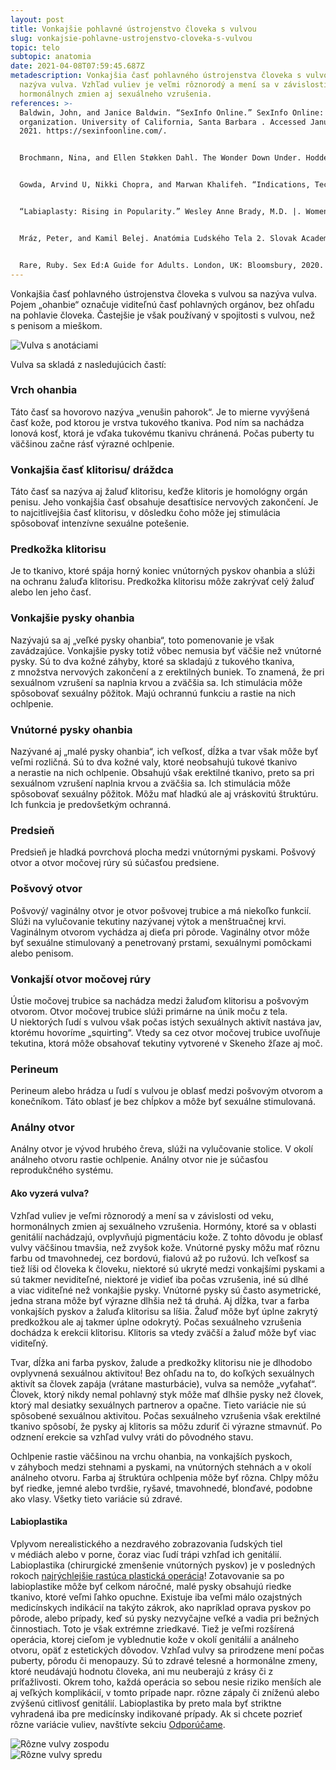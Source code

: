 ```yaml
---
layout: post
title: Vonkajšie pohlavné ústrojenstvo človeka s vulvou
slug: vonkajsie-pohlavne-ustrojenstvo-cloveka-s-vulvou
topic: telo
subtopic: anatomia
date: 2021-04-08T07:59:45.687Z
metadescription: Vonkajšia časť pohlavného ústrojenstva človeka s vulvou sa
  nazýva vulva. Vzhľad vuliev je veľmi rôznorodý a mení sa v závislosti od veku,
  hormonálnych zmien aj sexuálneho vzrušenia.
references: >-
  Baldwin, John, and Janice Baldwin. “SexInfo Online.” SexInfo Online: nonprofit
  organization. University of California, Santa Barbara . Accessed January 1,
  2021. https://sexinfoonline.com/. 


  Brochmann, Nina, and Ellen Støkken Dahl. The Wonder Down Under. Hodder &amp; Stoughton, 2018. 


  Gowda, Arvind U, Nikki Chopra, and Marwan Khalifeh. “Indications, Techniques and Complications of Labiaplasty.” Eplasty. Open Science Company, LLC, August 18, 2015. https://www.ncbi.nlm.nih.gov/pmc/articles/PMC4544281/. 


  “Labiaplasty: Rising in Popularity.” Wesley Anne Brady, M.D. |. Women’s Wellness Institute of Dallas, August 12, 2019. https://womenswellnessinstitute.com/labiaplasty-fastest-growing-cosmetic-surgery/. 


  Mráz, Peter, and Kamil Belej. Anatómia Ľudského Tela 2. Slovak Academic Press, 2016. 


  Rare, Ruby. Sex Ed:A Guide for Adults. London, UK: Bloomsbury, 2020.
---
```

Vonkajšia časť pohlavného ústrojenstva človeka s vulvou sa nazýva vulva. Pojem „ohanbie“ označuje viditeľnú časť pohlavných orgánov, bez ohľadu na pohlavie človeka. Častejšie je však používaný v spojitosti s vulvou, než s penisom a mieškom. 

<div class="flex flex-wrap justify-around">
<img src="/images/uploads/2-vulva.jpg" alt="Vulva s anotáciami">
</div>

Vulva sa skladá z nasledujúcich častí:

### **Vrch ohanbia**

Táto časť sa hovorovo nazýva „venušin pahorok“. Je to mierne vyvýšená časť kože, pod ktorou je vrstva tukového tkaniva. Pod ním sa nachádza lonová kosť, ktorá je vďaka tukovému tkanivu chránená. Počas puberty tu väčšinou začne rásť výrazné ochlpenie. 

### **Vonkajšia časť klitorisu/ dráždca**

Táto časť sa nazýva aj žaluď klitorisu, keďže klitoris je homológny orgán penisu. Jeho vonkajšia časť obsahuje desaťtisíce nervových zakončení. Je to najcitlivejšia časť klitorisu, v dôsledku čoho môže jej stimulácia spôsobovať intenzívne sexuálne potešenie. 

### **Predkožka klitorisu**

Je to tkanivo, ktoré spája horný koniec vnútorných pyskov ohanbia a slúži na ochranu žaluďa klitorisu. Predkožka klitorisu môže zakrývať celý žaluď alebo len jeho časť. 

### **Vonkajšie pysky ohanbia**

Nazývajú sa aj „veľké pysky ohanbia“, toto pomenovanie je však zavádzajúce. Vonkajšie pysky totiž vôbec nemusia byť väčšie než vnútorné pysky. Sú to dva kožné záhyby, ktoré sa skladajú z tukového tkaniva, z množstva nervových zakončení a z erektilných buniek. To znamená, že pri sexuálnom vzrušení sa naplnia krvou a zväčšia sa. Ich stimulácia môže spôsobovať sexuálny pôžitok. Majú ochrannú funkciu a rastie na nich ochlpenie. 

### **Vnútorné pysky ohanbia**

Nazývané aj „malé pysky ohanbia“, ich veľkosť, dĺžka a tvar však môže byť veľmi rozličná. Sú to dva kožné valy, ktoré neobsahujú tukové tkanivo a nerastie na nich ochlpenie. Obsahujú však erektilné tkanivo, preto sa pri sexuálnom vzrušení naplnia krvou a zväčšia sa. Ich stimulácia môže spôsobovať sexuálny pôžitok. Môžu mať hladkú ale aj vráskovitú štruktúru. Ich funkcia je predovšetkým ochranná. 

### **Predsieň**

Predsieň je hladká povrchová plocha medzi vnútornými pyskami. Pošvový otvor a otvor močovej rúry sú súčasťou predsiene. 

### **Pošvový otvor**

Pošvový/ vaginálny otvor je otvor pošvovej trubice a má niekoľko funkcií. Slúži na vylučovanie tekutiny nazývanej výtok a menštruačnej krvi. Vaginálnym otvorom vychádza aj dieťa pri pôrode. Vaginálny otvor môže byť sexuálne stimulovaný a penetrovaný prstami, sexuálnymi pomôckami alebo penisom. 

### **Vonkajší otvor močovej rúry**

Ústie močovej trubice sa nachádza medzi žaluďom klitorisu a pošvovým otvorom. Otvor močovej trubice slúži primárne na únik moču z tela. U niektorých ľudí s vulvou však počas istých sexuálnych aktivít nastáva jav, ktorému hovoríme „squirting“. Vtedy sa cez otvor močovej trubice uvoľňuje tekutina, ktorá môže obsahovať tekutiny vytvorené v Skeneho žľaze aj moč. 

### **Perineum**

Perineum alebo hrádza u ľudí s vulvou je oblasť medzi pošvovým otvorom a konečníkom. Táto oblasť je bez chĺpkov a môže byť sexuálne stimulovaná. 

### **Análny otvor**

Análny otvor je vývod hrubého čreva, slúži na vylučovanie stolice. V okolí análneho otvoru rastie ochlpenie. Análny otvor nie je súčasťou reprodukčného systému.  

#### **Ako vyzerá vulva?**

Vzhľad vuliev je veľmi rôznorodý a mení sa v závislosti od veku, hormonálnych zmien aj sexuálneho vzrušenia. Hormóny, ktoré sa v oblasti genitálií nachádzajú, ovplyvňujú pigmentáciu kože. Z tohto dôvodu je oblasť vulvy väčšinou tmavšia, než zvyšok kože. Vnútorné pysky môžu mať rôznu farbu od tmavohnedej, cez bordovú, fialovú až po ružovú. Ich veľkosť sa tiež líši od človeka k človeku, niektoré sú ukryté medzi vonkajšími pyskami a sú takmer neviditeľné, niektoré je vidieť iba počas vzrušenia, iné sú dlhé a viac viditeľné než vonkajšie pysky. Vnútorné pysky sú často asymetrické, jedna strana môže byť výrazne dlhšia než tá druhá. Aj dĺžka, tvar a farba vonkajších pyskov a žaluďa klitorisu sa líšia. Žaluď môže byť úplne zakrytý predkožkou ale aj takmer úplne odokrytý. Počas sexuálneho vzrušenia dochádza k erekcii klitorisu. Klitoris sa vtedy zväčší a žaluď môže byť viac viditeľný.  

Tvar, dĺžka ani farba pyskov, žalude a predkožky klitorisu nie je dlhodobo ovplyvnená sexuálnou aktivitou! Bez ohľadu na to, do koľkých sexuálnych aktivít sa človek zapája (vrátane masturbácie), vulva sa nemôže „vyťahať“. Človek, ktorý nikdy nemal pohlavný styk môže mať dlhšie pysky než človek, ktorý mal desiatky sexuálnych partnerov a opačne. Tieto variácie nie sú spôsobené sexuálnou aktivitou. Počas sexuálneho vzrušenia však erektilné tkanivo spôsobí, že pysky aj klitoris sa môžu zduriť či výrazne stmavnúť. Po odznení erekcie sa vzhľad vulvy vráti do pôvodného stavu.  

Ochlpenie rastie väčšinou na vrchu ohanbia, na vonkajších pyskoch, v záhyboch medzi stehnami a pyskami, na vnútorných stehnách a v okolí análneho otvoru. Farba aj štruktúra ochlpenia môže byť rôzna. Chlpy môžu byť riedke, jemné alebo tvrdšie, ryšavé, tmavohnedé, blonďavé, podobne ako vlasy. Všetky tieto variácie sú zdravé. 

#### **Labioplastika**

Vplyvom nerealistického a nezdravého zobrazovania ľudských tiel v médiách alebo v porne, čoraz viac ľudí trápi vzhľad ich genitálií. Labioplastika (chirurgické zmenšenie vnútorných pyskov) je v posledných rokoch [najrýchlejšie rastúca plastická operácia](https://womenswellnessinstitute.com/labiaplasty-fastest-growing-cosmetic-surgery/)! Zotavovanie sa po labioplastike môže byť celkom náročné, malé pysky obsahujú riedke tkanivo, ktoré veľmi ľahko opuchne. Existuje iba veľmi málo ozajstných medicínskych indikácií na takýto zákrok, ako napríklad oprava pyskov po pôrode, alebo prípady, keď sú pysky nezvyčajne veľké a vadia pri bežných činnostiach. Toto je však extrémne zriedkavé. Tiež je veľmi rozšírená operácia, ktorej cieľom je vyblednutie kože v okolí genitálií a análneho otvoru, opäť z estetických dôvodov. Vzhľad vulvy sa prirodzene mení počas puberty, pôrodu či menopauzy. Sú to zdravé telesné a hormonálne zmeny, ktoré neudávajú hodnotu človeka, ani mu neuberajú z krásy či z príťažlivosti. Okrem toho, každá operácia so sebou nesie riziko menších ale aj veľkých komplikácií, v tomto prípade napr. rôzne zápaly či zníženú alebo zvýšenú citlivosť genitálií. Labioplastika by preto mala byť striktne vyhradená iba pre medicínsky indikované prípady. Ak si chcete pozrieť rôzne variácie vuliev, navštívte sekciu [Odporúčame](https://pensive-newton-39aa56.netlify.app/odporucame/).    

<div class="flex flex-wrap justify-around">
<img src="/images/uploads/3-vulva-diversity-1.jpg" alt="Rôzne vulvy zospodu">
</div>

<div class="flex flex-wrap justify-around">
<img src="/images/uploads/4-vulva-diversity-2.jpg" alt="Rôzne vulvy spredu">
</div>